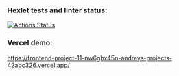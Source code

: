 ### Hexlet tests and linter status:
[![Actions Status](https://github.com/d0b3r27/frontend-project-11/actions/workflows/hexlet-check.yml/badge.svg)](https://github.com/d0b3r27/frontend-project-11/actions)

### Vercel demo:
https://frontend-project-11-nw6gbx45n-andreys-projects-42abc326.vercel.app/